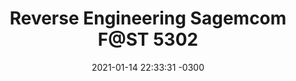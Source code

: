 ---
title: Reverse Engineering Sagemcom F@ST 5302
date: 2021-01-14 22:33:31 -0300
categories: []
tags: []
---